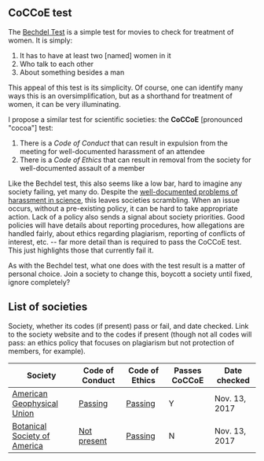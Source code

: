 ## CoCCoE test

The [Bechdel Test](https://bechdeltest.com) is a simple test for movies to check for treatment of women. It is simply:

1. It has to have at least two [named] women in it
2. Who talk to each other
3. About something besides a man

This appeal of this test is its simplicity. Of course, one can identify many ways this is an oversimplification, but as a shorthand for treatment of women, it can be very illuminating.

I propose a similar test for scientific societies: the **CoCCoE** [pronounced "cocoa"] test:

1. There is a *Code of Conduct* that can result in expulsion from the meeting for well-documented harassment of an attendee
2. There is a *Code of Ethics* that can result in removal from the society for well-documented assault of a member

Like the Bechdel test, this also seems like a low bar, hard to imagine any society failing, yet many do. Despite the [well-documented problems of harassment in science](https://harassment.agu.org), this leaves societies scrambling. When an issue occurs, without a pre-existing policy, it can be hard to take appropriate action. Lack of a policy also sends a signal about society priorities. Good policies will have details about reporting procedures, how allegations are handled fairly, about ethics regarding plagiarism, reporting of conflicts of interest, etc. -- far more detail than is required to pass the CoCCoE test. This just highlights those that currently fail it.

As with the Bechdel test, what one does with the test result is a matter of personal choice. Join a society to change this, boycott a society until fixed, ignore completely?

## List of societies

Society, whether its codes (if present) pass or fail, and date checked. Link to the society website and to the codes if present (though not all codes will pass: an ethics policy that focuses on plagiarism but not protection of members, for example).

| Society                                                | Code of Conduct                                                           | Code of Ethics                                      | Passes CoCCoE | Date checked |
| ------------------------------------------------------ | ------------------------------------------------------------------------- | --------------------------------------------------- | ------------- | ------------ |
| [American Geophysical Union](https://sites.agu.org)    | [Passing](https://fallmeeting.agu.org/2016/agu-meetings-code-of-conduct/) | [Passing](https://ethics.agu.org)                   | Y |      Nov. 13, 2017        |
| [Botanical Society of America](https://www.botany.org) | [Not present](http://2017.botanyconference.org)                           | [Passing](https://botany.org/governance/ethics.php) | N |       Nov. 13, 2017        |
